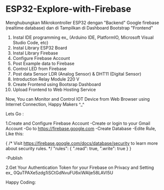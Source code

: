 # ESP32-Explore-with-Firebase
Menghubungkan Mikrokontroller ESP32 dengan "Backend" Google firebase (realtime database) dan di Tampilkan di Dashboard Bootstrap "Frontend"

1. Instal IDE programming ex_ (Arduino IDE, PlatformIO, Microsoft Visual Studio Code, etc)
2. Instal Library ESP32 Board 
3. Instal Library Firebase
4. Configure Firebase Account 
5. Post Example data to Firebase
6. Control LED from Firebase 
7. Post data Sensor LDR (Analog Sensor) & DHT11 (Digital Sensor)
8. Introduction Relay Module 220 V
9. Create Frontend using Bootsrap Dashboard
10. Upload Frontend to Web Hosting Service

Now, You can Monitor and Control IOT Device from Web Browser using Internet Connection, Happy Makers ^_^


Lets Go :

1.Create and Configure Firebase Account
-Create or login to your Gmail Account
-Go to https://firebase.google.com
-Create Database
-Edite Rule, Like this:

{
  /* Visit https://firebase.google.com/docs/database/security to learn more about security rules. */
  "rules": {
    ".read": true,
    ".write": true
  }
}

-Publish

2.Get Your Authentication Token for your Firebase on Privacy and Setting
  ex_ 0QuTPAXe5zdg1iSCtGdNvuFU6xiWAlje58LAVI5U
  
Happy Coding:
